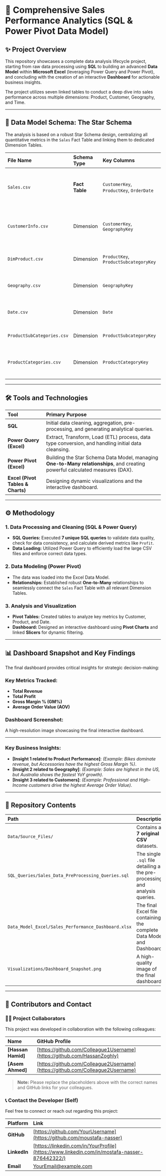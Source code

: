 # 🚀 Comprehensive Sales Performance Analytics (SQL & Power Pivot Data Model)

## ✨ Project Overview

This repository showcases a complete data analysis lifecycle project, starting from raw data processing using **SQL** to building an advanced **Data Model** within **Microsoft Excel** (leveraging Power Query and Power Pivot), and concluding with the creation of an interactive **Dashboard** for actionable business insights.

The project utilizes seven linked tables to conduct a deep dive into sales performance across multiple dimensions: Product, Customer, Geography, and Time.

---

## 📂 Data Model Schema: The Star Schema

The analysis is based on a robust Star Schema design, centralizing all quantitative metrics in the `Sales` Fact Table and linking them to dedicated Dimension Tables.

| File Name | Schema Type | Key Columns | Description |
| :--- | :--- | :--- | :--- |
| `Sales.csv` | **Fact Table** | `CustomerKey`, `ProductKey`, `OrderDate` | Details of each transaction (Sales Amount, Cost, Profit). |
| `CustomerInfo.csv` | Dimension | `CustomerKey`, `GeographyKey` | Customer demographics (Occupation, Income, Marital Status). |
| `DimProduct.csv` | Dimension | `ProductKey`, `ProductSubcategoryKey` | Product details (Color, Size, Cost, Price). |
| `Geography.csv` | Dimension | `GeographyKey` | Geographical location (City, State, Country). |
| `Date.csv` | Dimension | `Date` | Time attributes (Year, Month, Quarter). |
| `ProductSubCategories.csv` | Dimension | `ProductSubcategoryKey` | Names of product subcategories. |
| `ProductCategories.csv` | Dimension | `ProductCategoryKey` | Names of product main categories (e.g., Bikes, Clothing). |

---

## 🛠️ Tools and Technologies

| Tool | Primary Purpose |
| :--- | :--- |
| **SQL** | Initial data cleaning, aggregation, pre-processing, and generating analytical queries. |
| **Power Query (Excel)** | Extract, Transform, Load (ETL) process, data type conversion, and handling initial data cleansing. |
| **Power Pivot (Excel)** | Building the Star Schema Data Model, managing **One-to-Many relationships**, and creating powerful calculated measures (DAX). |
| **Excel (Pivot Tables & Charts)** | Designing dynamic visualizations and the interactive dashboard. |

---

## ⚙️ Methodology

### 1. Data Processing and Cleaning (SQL & Power Query)

* **SQL Queries:** Executed **7 unique SQL queries** to validate data quality, check for data consistency, and calculate derived metrics like `Profit`.
* **Data Loading:** Utilized Power Query to efficiently load the large CSV files and enforce correct data types.

### 2. Data Modeling (Power Pivot)

* The data was loaded into the Excel Data Model.
* **Relationships:** Established robust **One-to-Many** relationships to seamlessly connect the `Sales` Fact Table with all relevant Dimension Tables.

### 3. Analysis and Visualization

* **Pivot Tables:** Created tables to analyze key metrics by Customer, Product, and Date.
* **Dashboard:** Designed an interactive dashboard using **Pivot Charts** and linked **Slicers** for dynamic filtering.

---

## 📊 Dashboard Snapshot and Key Findings

The final dashboard provides critical insights for strategic decision-making:

### Key Metrics Tracked:

* **Total Revenue**
* **Total Profit**
* **Gross Margin % (GM%)**
* **Average Order Value (AOV)**

### Dashboard Screenshot:

A high-resolution image showcasing the final interactive dashboard.



***

### Key Business Insights:

* **[Insight 1 related to Product Performance]**: *(Example: Bikes dominate revenue, but Accessories have the highest Gross Margin %)*.
* **[Insight 2 related to Geography]**: *(Example: Sales are highest in the US, but Australia shows the fastest YoY growth)*.
* **[Insight 3 related to Customers]**: *(Example: Professional and High-Income customers drive the highest Average Order Value)*.

---

## 📁 Repository Contents

| Path | Description |
| :--- | :--- |
| `Data/Source_Files/` | Contains all **7 original CSV** datasets. |
| `SQL_Queries/Sales_Data_PreProcessing_Queries.sql` | The single `.sql` file detailing all the pre-processing and analysis queries. |
| `Data_Model_Excel/Sales_Performance_Dashboard.xlsx` | The final Excel file containing the complete Data Model and Dashboard. |
| `Visualizations/Dashboard_Snapshot.png` | A high-quality image of the final dashboard. |

---

## 🤝 Contributors and Contact

### 🧑‍💻 Project Collaborators

This project was developed in collaboration with the following colleagues:

| Name | GitHub Profile |
| :--- | :--- |
| **[Hassan Hamid]** | [https://github.com/Colleague1Username](https://github.com/HassanZoghly) |
| **[Asem Ahmed]** | [https://github.com/Colleague2Username](https://github.com/Colleague2Username) |

> **Note:** Please replace the placeholders above with the correct names and GitHub links for your colleagues.

### 📞 Contact the Developer (Self)

Feel free to connect or reach out regarding this project:

| Platform | Link |
| :--- | :--- |
| **GitHub** | [https://github.com/YourUsername](https://github.com/moustafa-nasser) |
| **LinkedIn** | [https://linkedin.com/in/YourProfile](https://www.linkedin.com/in/mostafa-nasser-876442322/) |
| **Email** | [YourEmail@example.com](mailto:mostafa4businesses@gmail.com) |

